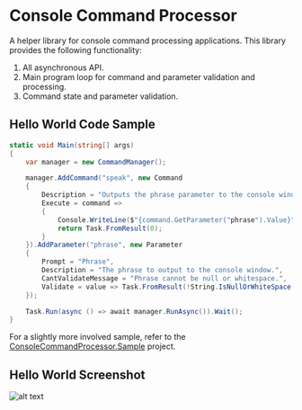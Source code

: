 # Console Command Processor
A helper library for console command processing applications.  This library provides the following functionality:

1. All asynchronous API.
2. Main program loop for command and parameter validation and processing.
3. Command state and parameter validation.

## Hello World Code Sample
```csharp
static void Main(string[] args)
{
    var manager = new CommandManager();

    manager.AddCommand("speak", new Command
    {
        Description = "Outputs the phrase parameter to the console window.",
        Execute = command =>
        {
            Console.WriteLine($"{command.GetParameter("phrase").Value}");
            return Task.FromResult(0);
        }
    }).AddParameter("phrase", new Parameter
    {
        Prompt = "Phrase",
        Description = "The phrase to output to the console window.",
        CantValidateMessage = "Phrase cannot be null or whitespace.",
        Validate = value => Task.FromResult(!String.IsNullOrWhiteSpace(value))
    });

    Task.Run(async () => await manager.RunAsync()).Wait();
}
```

For a slightly more involved sample, refer to the [ConsoleCommandProcessor.Sample](https://github.com/hyprsoftcorp/ConsoleCommandProcessor/tree/master/ConsoleCommandProcessor.Sample) project.

## Hello World Screenshot
![alt text](https://raw.github.com/hyprsoftcorp/consolecommandprocessor/master/hello-world-screenshot.png "Hello World Screenshot")
